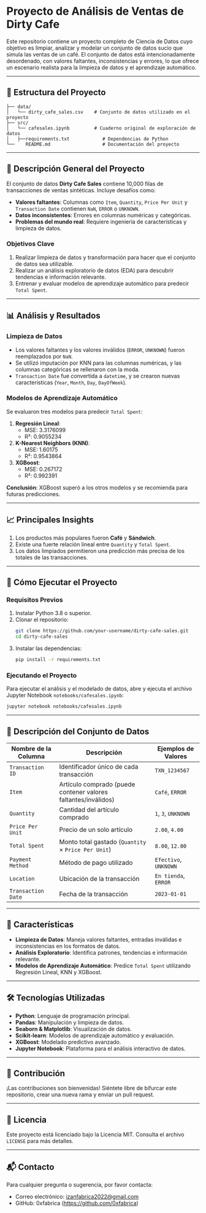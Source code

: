 # Proyecto de Análisis de Ventas de Dirty Cafe

Este repositorio contiene un proyecto completo de Ciencia de Datos cuyo objetivo es limpiar, analizar y modelar un conjunto de datos sucio que simula las ventas de un café. El conjunto de datos está intencionadamente desordenado, con valores faltantes, inconsistencias y errores, lo que ofrece un escenario realista para la limpieza de datos y el aprendizaje automático.

---

## 📂 Estructura del Proyecto

```
├── data/
│   └── dirty_cafe_sales.csv    # Conjunto de datos utilizado en el proyecto
├── src/
│   └── cafesales.ipynb         # Cuaderno original de exploración de datos
│   ├──requirements.txt            # Dependencias de Python
└──    README.md                   # Documentación del proyecto
```

---

## 📝 Descripción General del Proyecto

El conjunto de datos **Dirty Cafe Sales** contiene 10,000 filas de transacciones de ventas sintéticas. Incluye desafíos como:
- **Valores faltantes**: Columnas como `Item`, `Quantity`, `Price Per Unit` y `Transaction Date` contienen `NaN`, `ERROR` o `UNKNOWN`.
- **Datos inconsistentes**: Errores en columnas numéricas y categóricas.
- **Problemas del mundo real**: Requiere ingeniería de características y limpieza de datos.

### Objetivos Clave
1. Realizar limpieza de datos y transformación para hacer que el conjunto de datos sea utilizable.
2. Realizar un análisis exploratorio de datos (EDA) para descubrir tendencias e información relevante.
3. Entrenar y evaluar modelos de aprendizaje automático para predecir `Total Spent`.

---

## 📊 Análisis y Resultados

### Limpieza de Datos
- Los valores faltantes y los valores inválidos (`ERROR`, `UNKNOWN`) fueron reemplazados por `NaN`.
- Se utilizó imputación por KNN para las columnas numéricas, y las columnas categóricas se rellenaron con la moda.
- `Transaction Date` fue convertida a `datetime`, y se crearon nuevas características (`Year`, `Month`, `Day`, `DayOfWeek`).

### Modelos de Aprendizaje Automático
Se evaluaron tres modelos para predecir `Total Spent`:
1. **Regresión Lineal**:
   - MSE: 3.3176099
   - R²: 0.9055234
2. **K-Nearest Neighbors (KNN)**:
   - MSE: 1.60175
   - R²: 0.9543864
3. **XGBoost**:
   - MSE: 0.267172
   - R²: 0.992391

**Conclusión**: XGBoost superó a los otros modelos y se recomienda para futuras predicciones.

---

## 📈 Principales Insights
1. Los productos más populares fueron **Café** y **Sándwich**.
2. Existe una fuerte relación lineal entre `Quantity` y `Total Spent`.
3. Los datos limpiados permitieron una predicción más precisa de los totales de las transacciones.

---

## 🚀 Cómo Ejecutar el Proyecto

### Requisitos Previos
1. Instalar Python 3.8 o superior.
2. Clonar el repositorio:
   ```bash
   git clone https://github.com/your-username/dirty-cafe-sales.git
   cd dirty-cafe-sales
   ```
3. Instalar las dependencias:
   ```bash
   pip install -r requirements.txt
   ```

### Ejecutando el Proyecto
Para ejecutar el análisis y el modelado de datos, abre y ejecuta el archivo Jupyter Notebook `notebooks/cafesales.ipynb`:

```bash
jupyter notebook notebooks/cafesales.ipynb
```

---

## 📂 Descripción del Conjunto de Datos

| Nombre de la Columna   | Descripción                                               | Ejemplos de Valores   |
|------------------------|-----------------------------------------------------------|-----------------------|
| `Transaction ID`        | Identificador único de cada transacción                   | `TXN_1234567`         |
| `Item`                  | Artículo comprado (puede contener valores faltantes/inválidos) | `Café`, `ERROR`       |
| `Quantity`              | Cantidad del artículo comprado                            | `1`, `3`, `UNKNOWN`   |
| `Price Per Unit`        | Precio de un solo artículo                                | `2.00`, `4.00`        |
| `Total Spent`           | Monto total gastado (`Quantity` × `Price Per Unit`)       | `8.00`, `12.00`       |
| `Payment Method`        | Método de pago utilizado                                  | `Efectivo`, `UNKNOWN` |
| `Location`              | Ubicación de la transacción                               | `En tienda`, `ERROR`  |
| `Transaction Date`      | Fecha de la transacción                                   | `2023-01-01`          |

---

## 🌟 Características

- **Limpieza de Datos**: Maneja valores faltantes, entradas inválidas e inconsistencias en los formatos de datos.
- **Análisis Exploratorio**: Identifica patrones, tendencias e información relevante.
- **Modelos de Aprendizaje Automático**: Predice `Total Spent` utilizando Regresión Lineal, KNN y XGBoost.

---

## 🛠️ Tecnologías Utilizadas

- **Python**: Lenguaje de programación principal.
- **Pandas**: Manipulación y limpieza de datos.
- **Seaborn & Matplotlib**: Visualización de datos.
- **Scikit-learn**: Modelos de aprendizaje automático y evaluación.
- **XGBoost**: Modelado predictivo avanzado.
- **Jupyter Notebook**: Plataforma para el análisis interactivo de datos.

---

## 🤝 Contribución

¡Las contribuciones son bienvenidas! Siéntete libre de bifurcar este repositorio, crear una nueva rama y enviar un pull request.

---

## 📄 Licencia

Este proyecto está licenciado bajo la Licencia MIT. Consulta el archivo `LICENSE` para más detalles.

---

## 📬 Contacto

Para cualquier pregunta o sugerencia, por favor contacta:
- Correo electrónico: izanfabrica2022@gmail.com
- GitHub: 0xfabrica (https://github.com/0xfabrica)
```
